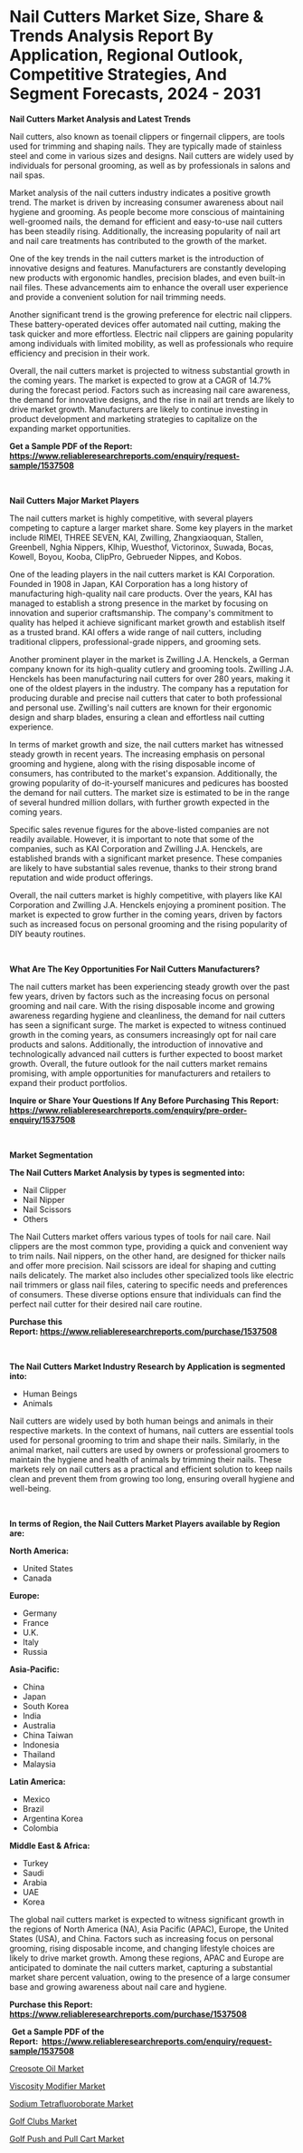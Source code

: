 <p><h1>Nail Cutters Market Size, Share & Trends Analysis Report By Application, Regional Outlook, Competitive Strategies, And Segment Forecasts, 2024 - 2031</h1></p><p><strong>Nail Cutters Market Analysis and Latest Trends</strong></p>
<p><p>Nail cutters, also known as toenail clippers or fingernail clippers, are tools used for trimming and shaping nails. They are typically made of stainless steel and come in various sizes and designs. Nail cutters are widely used by individuals for personal grooming, as well as by professionals in salons and nail spas.</p><p>Market analysis of the nail cutters industry indicates a positive growth trend. The market is driven by increasing consumer awareness about nail hygiene and grooming. As people become more conscious of maintaining well-groomed nails, the demand for efficient and easy-to-use nail cutters has been steadily rising. Additionally, the increasing popularity of nail art and nail care treatments has contributed to the growth of the market.</p><p>One of the key trends in the nail cutters market is the introduction of innovative designs and features. Manufacturers are constantly developing new products with ergonomic handles, precision blades, and even built-in nail files. These advancements aim to enhance the overall user experience and provide a convenient solution for nail trimming needs.</p><p>Another significant trend is the growing preference for electric nail clippers. These battery-operated devices offer automated nail cutting, making the task quicker and more effortless. Electric nail clippers are gaining popularity among individuals with limited mobility, as well as professionals who require efficiency and precision in their work.</p><p>Overall, the nail cutters market is projected to witness substantial growth in the coming years. The market is expected to grow at a CAGR of 14.7% during the forecast period. Factors such as increasing nail care awareness, the demand for innovative designs, and the rise in nail art trends are likely to drive market growth. Manufacturers are likely to continue investing in product development and marketing strategies to capitalize on the expanding market opportunities.</p></p>
<p><strong>Get a Sample PDF of the Report:&nbsp; <a href="https://www.reliableresearchreports.com/enquiry/request-sample/1537508">https://www.reliableresearchreports.com/enquiry/request-sample/1537508</a></strong></p>
<p>&nbsp;</p>
<p><strong>Nail Cutters Major Market Players</strong></p>
<p><p>The nail cutters market is highly competitive, with several players competing to capture a larger market share. Some key players in the market include RIMEI, THREE SEVEN, KAI, Zwilling, Zhangxiaoquan, Stallen, Greenbell, Nghia Nippers, Klhip, Wuesthof, Victorinox, Suwada, Bocas, Kowell, Boyou, Kooba, ClipPro, Gebrueder Nippes, and Kobos.</p><p>One of the leading players in the nail cutters market is KAI Corporation. Founded in 1908 in Japan, KAI Corporation has a long history of manufacturing high-quality nail care products. Over the years, KAI has managed to establish a strong presence in the market by focusing on innovation and superior craftsmanship. The company's commitment to quality has helped it achieve significant market growth and establish itself as a trusted brand. KAI offers a wide range of nail cutters, including traditional clippers, professional-grade nippers, and grooming sets.</p><p>Another prominent player in the market is Zwilling J.A. Henckels, a German company known for its high-quality cutlery and grooming tools. Zwilling J.A. Henckels has been manufacturing nail cutters for over 280 years, making it one of the oldest players in the industry. The company has a reputation for producing durable and precise nail cutters that cater to both professional and personal use. Zwilling's nail cutters are known for their ergonomic design and sharp blades, ensuring a clean and effortless nail cutting experience.</p><p>In terms of market growth and size, the nail cutters market has witnessed steady growth in recent years. The increasing emphasis on personal grooming and hygiene, along with the rising disposable income of consumers, has contributed to the market's expansion. Additionally, the growing popularity of do-it-yourself manicures and pedicures has boosted the demand for nail cutters. The market size is estimated to be in the range of several hundred million dollars, with further growth expected in the coming years.</p><p>Specific sales revenue figures for the above-listed companies are not readily available. However, it is important to note that some of the companies, such as KAI Corporation and Zwilling J.A. Henckels, are established brands with a significant market presence. These companies are likely to have substantial sales revenue, thanks to their strong brand reputation and wide product offerings.</p><p>Overall, the nail cutters market is highly competitive, with players like KAI Corporation and Zwilling J.A. Henckels enjoying a prominent position. The market is expected to grow further in the coming years, driven by factors such as increased focus on personal grooming and the rising popularity of DIY beauty routines.</p></p>
<p>&nbsp;</p>
<p><strong>What Are The Key Opportunities For Nail Cutters Manufacturers?</strong></p>
<p><p>The nail cutters market has been experiencing steady growth over the past few years, driven by factors such as the increasing focus on personal grooming and nail care. With the rising disposable income and growing awareness regarding hygiene and cleanliness, the demand for nail cutters has seen a significant surge. The market is expected to witness continued growth in the coming years, as consumers increasingly opt for nail care products and salons. Additionally, the introduction of innovative and technologically advanced nail cutters is further expected to boost market growth. Overall, the future outlook for the nail cutters market remains promising, with ample opportunities for manufacturers and retailers to expand their product portfolios.</p></p>
<p><strong>Inquire or Share Your Questions If Any Before Purchasing This Report: <a href="https://www.reliableresearchreports.com/enquiry/pre-order-enquiry/1537508">https://www.reliableresearchreports.com/enquiry/pre-order-enquiry/1537508</a></strong></p>
<p>&nbsp;</p>
<p><strong>Market Segmentation</strong></p>
<p><strong>The Nail Cutters Market Analysis by types is segmented into:</strong></p>
<p><ul><li>Nail Clipper</li><li>Nail Nipper</li><li>Nail Scissors</li><li>Others</li></ul></p>
<p><p>The Nail Cutters market offers various types of tools for nail care. Nail clippers are the most common type, providing a quick and convenient way to trim nails. Nail nippers, on the other hand, are designed for thicker nails and offer more precision. Nail scissors are ideal for shaping and cutting nails delicately. The market also includes other specialized tools like electric nail trimmers or glass nail files, catering to specific needs and preferences of consumers. These diverse options ensure that individuals can find the perfect nail cutter for their desired nail care routine.</p></p>
<p><strong>Purchase this Report:&nbsp;<a href="https://www.reliableresearchreports.com/purchase/1537508">https://www.reliableresearchreports.com/purchase/1537508</a></strong></p>
<p>&nbsp;</p>
<p><strong>The Nail Cutters Market Industry Research by Application is segmented into:</strong></p>
<p><ul><li>Human Beings</li><li>Animals</li></ul></p>
<p><p>Nail cutters are widely used by both human beings and animals in their respective markets. In the context of humans, nail cutters are essential tools used for personal grooming to trim and shape their nails. Similarly, in the animal market, nail cutters are used by owners or professional groomers to maintain the hygiene and health of animals by trimming their nails. These markets rely on nail cutters as a practical and efficient solution to keep nails clean and prevent them from growing too long, ensuring overall hygiene and well-being.</p></p>
<p>&nbsp;</p>
<p><strong>In terms of Region, the Nail Cutters Market Players available by Region are:</strong></p>
<p>
    <p> <strong> North America: </strong>
        <ul>
            <li>United States</li>
            <li>Canada</li>
        </ul>
        </p> 
    <p> <strong> Europe: </strong>
        <ul>
            <li>Germany</li>
            <li>France</li>
            <li>U.K.</li>
            <li>Italy</li>
            <li>Russia</li>
        </ul>
        </p> 
    <p> <strong> Asia-Pacific: </strong>
        <ul>
            <li>China</li>
            <li>Japan</li>
            <li>South Korea</li>
            <li>India</li>
            <li>Australia</li>
            <li>China Taiwan</li>
            <li>Indonesia</li>
            <li>Thailand</li>
            <li>Malaysia</li>
        </ul>
        </p> 
    <p> <strong> Latin America: </strong>
        <ul>
            <li>Mexico</li>
            <li>Brazil</li>
            <li>Argentina Korea</li>
            <li>Colombia</li>
        </ul>
        </p> 
    <p> <strong> Middle East & Africa: </strong>
        <ul>
            <li>Turkey</li>
            <li>Saudi</li>
            <li>Arabia</li>
            <li>UAE</li>
            <li>Korea</li>
        </ul>
    </p>
    </p>
<p><p>The global nail cutters market is expected to witness significant growth in the regions of North America (NA), Asia Pacific (APAC), Europe, the United States (USA), and China. Factors such as increasing focus on personal grooming, rising disposable income, and changing lifestyle choices are likely to drive market growth. Among these regions, APAC and Europe are anticipated to dominate the nail cutters market, capturing a substantial market share percent valuation, owing to the presence of a large consumer base and growing awareness about nail care and hygiene.</p></p>
<p><strong>Purchase this Report: <a href="https://www.reliableresearchreports.com/purchase/1537508">https://www.reliableresearchreports.com/purchase/1537508</a></strong></p>
<p>&nbsp;<strong>Get a Sample PDF of the Report:&nbsp;&nbsp;<a href="https://www.reliableresearchreports.com/enquiry/request-sample/1537508">https://www.reliableresearchreports.com/enquiry/request-sample/1537508</a></strong></p>
<p><strong></strong></p>
<p><p><a href="https://www.linkedin.com/pulse/creosote-oil-market-size-share-global-analysis-report-2023-rqype/">Creosote Oil Market</a></p><p><a href="https://www.linkedin.com/pulse/viscosity-modifier-market-size-share-global-analysis-report-duuee/">Viscosity Modifier Market</a></p><p><a href="https://www.linkedin.com/pulse/sodium-tetrafluoroborate-market-size-share-global-analysis-u4dke/">Sodium Tetrafluoroborate Market</a></p><p><a href="https://github.com/rahu1506/Market-Research-Report-List-2/blob/main/golf-clubs-market.md">Golf Clubs Market</a></p><p><a href="https://github.com/aashishrp/Market-Research-Report-List-1/blob/main/golf-push-and-pull-cart-market.md">Golf Push and Pull Cart Market</a></p></p>